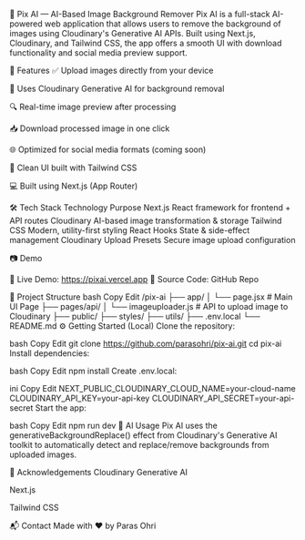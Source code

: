 📸 Pix AI — AI-Based Image Background Remover
Pix AI is a full-stack AI-powered web application that allows users to remove the background of images using Cloudinary's Generative AI APIs. Built using Next.js, Cloudinary, and Tailwind CSS, the app offers a smooth UI with download functionality and social media preview support.

🚀 Features
✅ Upload images directly from your device

🧠 Uses Cloudinary Generative AI for background removal

🔍 Real-time image preview after processing

📥 Download processed image in one click

🌐 Optimized for social media formats (coming soon)

💬 Clean UI built with Tailwind CSS

💻 Built using Next.js (App Router)

🛠️ Tech Stack
Technology	Purpose
Next.js	React framework for frontend + API routes
Cloudinary	AI-based image transformation & storage
Tailwind CSS	Modern, utility-first styling
React Hooks	State & side-effect management
Cloudinary Upload Presets	Secure image upload configuration

📷 Demo


🔗 Live Demo: https://pixai.vercel.app
📁 Source Code: GitHub Repo

📂 Project Structure
bash
Copy
Edit
/pix-ai
├── app/
│   └── page.jsx       # Main UI Page
├── pages/api/
│   └── imageuploader.js  # API to upload image to Cloudinary
├── public/
├── styles/
├── utils/
├── .env.local
└── README.md
⚙️ Getting Started (Local)
Clone the repository:

bash
Copy
Edit
git clone https://github.com/parasohri/pix-ai.git
cd pix-ai
Install dependencies:

bash
Copy
Edit
npm install
Create .env.local:

ini
Copy
Edit
NEXT_PUBLIC_CLOUDINARY_CLOUD_NAME=your-cloud-name
CLOUDINARY_API_KEY=your-api-key
CLOUDINARY_API_SECRET=your-api-secret
Start the app:

bash
Copy
Edit
npm run dev
🧠 AI Usage
Pix AI uses the generativeBackgroundReplace() effect from Cloudinary's Generative AI toolkit to automatically detect and replace/remove backgrounds from uploaded images.

🙌 Acknowledgements
Cloudinary Generative AI

Next.js

Tailwind CSS

📬 Contact
Made with ❤️ by Paras Ohri
